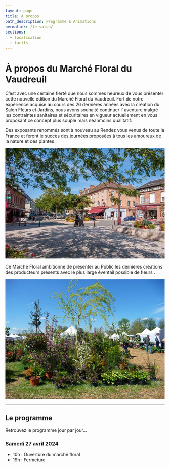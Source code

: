 ```yaml
---
layout: page
title: À propos
path_description: Programme & Animations
permalink: /le-salon/
sections:
  - localisation
  - tarifs
---
```


# À propos du Marché Floral du Vaudreuil

C’est avec une certaine fierté que nous sommes heureux de vous présenter cette nouvelle édition du Marché Floral du Vaudreuil.
Fort de notre expérience acquise au cours des 26 dernières années avec la création du Salon Fleurs et Jardins, nous avons souhaité continuer l’ aventure malgré les contraintes sanitaires et sécuritaires en vigueur actuellement en vous proposant ce concept plus souple mais néanmoins qualitatif.

Des exposants renommés sont à nouveau au Rendez vous venus de toute la France et feront le succès des journées proposées à tous les amoureux de la nature et des plantes .

![Vue du centre ville du Vaudreuil](/assets/medias/photo-centre-ville.jpg)

Ce Marché Floral ambitionne de présenter au Public les dernières créations des producteurs présents avec le plus large éventail possible de fleurs .

![Vue du salon et de ses allées](/assets/medias/vue-du-salon-3.jpg)

---

## Le programme

Retrouvez le programme jour par jour...

### Samedi 27 avril 2024

- 10h : Ouverture du marché floral
- 19h : Fermeture

